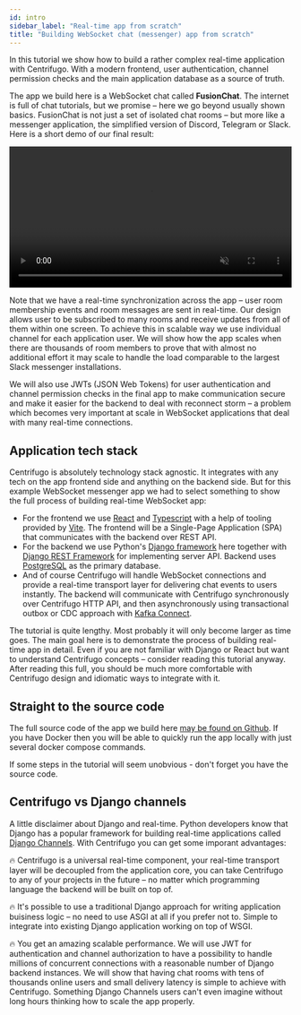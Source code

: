 ```yaml
---
id: intro
sidebar_label: "Real-time app from scratch"
title: "Building WebSocket chat (messenger) app from scratch"
---
```


In this tutorial we show how to build a rather complex real-time application with Centrifugo. With a modern frontend, user authentication, channel permission checks and the main application database as a source of truth.

The app we build here is a WebSocket chat called **FusionChat**. The internet is full of chat tutorials, but we promise – here we go beyond usually shown basics. FusionChat is not just a set of isolated chat rooms – but more like a messenger application, the simplified version of Discord, Telegram or Slack. Here is a short demo of our final result:

<video width="100%" loop={true} autoPlay="autoplay" muted controls="" src="/img/fusion-demo.mp4"></video>

Note that we have a real-time synchronization across the app – user room membership events and room messages are sent in real-time. Our design allows user to be subscribed to many rooms and receive updates from all of them within one screen. To achieve this in scalable way we use individual channel for each application user. We will show how the app scales when there are thousands of room members to prove that with almost no additional effort it may scale to handle the load comparable to the largest Slack messenger installations.

We will also use JWTs (JSON Web Tokens) for user authentication and channel permission checks in the final app to make communication secure and make it easier for the backend to deal with reconnect storm – a problem which becomes very important at scale in WebSocket applications that deal with many real-time connections.

## Application tech stack

Centrifugo is absolutely technology stack agnostic. It integrates with any tech on the app frontend side and anything on the backend side. But for this example WebSocket messenger app we had to select something to show the full process of building real-time WebSocket app:

* For the frontend we use [React](https://react.dev/) and [Typescript](https://www.typescriptlang.org/) with a help of tooling provided by [Vite](https://vitejs.dev/). The frontend will be a Single-Page Application (SPA) that communicates with the backend over REST API.
* For the backend we use Python's [Django framework](https://www.djangoproject.com/) here together with [Django REST Framework](https://www.django-rest-framework.org/) for implementing server API. Backend uses [PostgreSQL](https://www.postgresql.org/) as the primary database.
* And of course Centrifugo will handle WebSocket connections and provide a real-time transport layer for delivering chat events to users instantly. The backend will communicate with Centrifugo synchronously over Centrifugo HTTP API, and then asynchronously using transactional outbox or CDC approach with [Kafka Connect](https://docs.confluent.io/platform/current/connect/index.html). 

The tutorial is quite lengthy. Most probably it will only become larger as time goes. The main goal here is to demonstrate the process of building real-time app in detail. Even if you are not familiar with Django or React but want to understand Centrifugo concepts – consider reading this tutorial anyway. After reading this full, you should be much more comfortable with Centrifugo design and idiomatic ways to integrate with it.

## Straight to the source code

The full source code of the app we build here [may be found on Github](https://github.com). If you have Docker then you will be able to quickly run the app locally with just several docker compose commands.

If some steps in the tutorial will seem unobvious - don't forget you have the source code.

## Centrifugo vs Django channels

A little disclaimer about Django and real-time. Python developers know that Django has a popular framework for building real-time applications called [Django Channels](https://channels.readthedocs.io/en/latest/). With Centrifugo you can get some imporant advantages:

🔥 Centrifugo is a universal real-time component, your real-time transport layer will be decoupled from the application core, you can take Centrifugo to any of your projects in the future – no matter which programming language the backend will be built on top of.

🔥 It's possible to use a traditional Django approach for writing application buisiness logic – no need to use ASGI at all if you prefer not to. Simple to integrate into existing Django application working on top of WSGI.

🔥 You get an amazing scalable performance. We will use JWT for authentication and channel authorization to have a possibility to handle millions of concurrent connections with a reasonable number of Django backend instances. We will show that having chat rooms with tens of thousands online users and small delivery latency is simple to achieve with Centrifugo. Something Django Channels users can't even imagine without long hours thinking how to scale the app properly.
